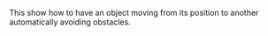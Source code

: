 This show how to have an object moving from its position to another automatically avoiding obstacles.